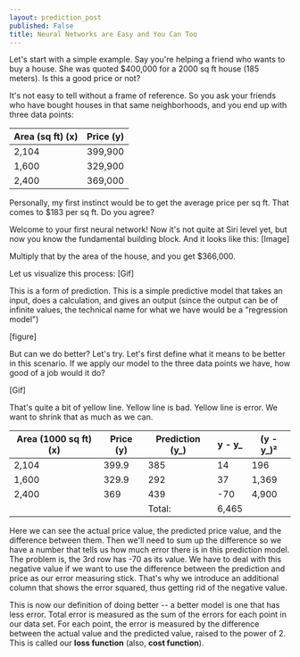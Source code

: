 ```yaml
---
layout: prediction_post
published: False
title: Neural Networks are Easy and You Can Too
---
```



Let's start with a simple example. Say you're helping a friend who wants to buy a house. She was quoted $400,000 for a 2000 sq ft house (185 meters). Is this a good price or not?

It's not easy to tell without a frame of reference. So you ask your friends who have bought houses in that same neighborhoods, and you end up with three data points:

 | Area (sq ft) (x) | Price (y) |
 | --- | --- |
 | 2,104 | 399,900 |
 | 1,600 | 329,900 |
 | 2,400 | 369,000 |

Personally, my first instinct would be to get the average price per sq ft. That comes to $183 per sq ft. Do you agree?

Welcome to your first neural network! Now it's not quite at Siri level yet, but now you know the fundamental building block. And it looks like this:
[Image]



Multiply that by the area of the house, and you get $366,000.

Let us visualize this process:
[Gif]

This is a form of prediction. This is a simple predictive model that takes an input, does a calculation, and gives an output (since the output can be of infinite values, the technical name for what we have would be a "regression model")

[figure]

But can we do better? Let's try. Let's first define what it means to be better in this scenario. If we apply our model to the three data points we have, how good of a job would it do?

[Gif]

That's quite a bit of yellow line. Yellow line is bad. Yellow line is error. We want to shrink that as much as we can.


Area (1000 sq ft) (x) | Price (y) | Prediction (y_) | y - y_ | (y - y_)²
--- |  --- | --- | --- | ---
2,104 | 399.9 | 385  | 14 | 196
1,600 | 329.9 | 292  | 37 | 1,369
2,400 | 369   | 439  | -70 | 4,900
| | | <span class="total"> Total:</span> |6,465


Here we can see the actual price value, the predicted price value, and the difference between them. Then we'll need to sum up the difference so we have a number that tells us how much error there is in this prediction model. The problem is, the 3rd row has -70 as its value. We have to deal with this negative value if we want to use the difference between the prediction and price as our error measuring stick. That's why we introduce an additional column that shows the error squared, thus getting rid of the negative value.

This is now our definition of doing better -- a better model is one that has less error. Total error is measured as the sum of the errors for each point in our data set. For each point, the error is measured by the difference between the actual value and the predicted value, raised to the power of 2. This is called our **loss function** (also, **cost function**).

